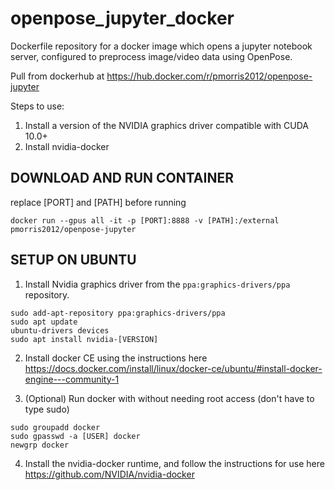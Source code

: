 # openpose_jupyter_docker
Dockerfile repository for a docker image which opens a jupyter notebook server, configured to preprocess image/video data using OpenPose.

Pull from dockerhub at https://hub.docker.com/r/pmorris2012/openpose-jupyter

Steps to use:
1. Install a version of the NVIDIA graphics driver compatible with CUDA 10.0+
2. Install nvidia-docker


## DOWNLOAD AND RUN CONTAINER

replace [PORT] and [PATH] before running
```
docker run --gpus all -it -p [PORT]:8888 -v [PATH]:/external pmorris2012/openpose-jupyter
```

## SETUP ON UBUNTU

1. Install Nvidia graphics driver from the `ppa:graphics-drivers/ppa` repository.
```
sudo add-apt-repository ppa:graphics-drivers/ppa
sudo apt update
ubuntu-drivers devices
sudo apt install nvidia-[VERSION]
```

2. Install docker CE using the instructions here
https://docs.docker.com/install/linux/docker-ce/ubuntu/#install-docker-engine---community-1

3. (Optional) Run docker with without needing root access (don't have to type sudo)
```
sudo groupadd docker
sudo gpasswd -a [USER] docker
newgrp docker
```

4. Install the nvidia-docker runtime, and follow the instructions for use here
https://github.com/NVIDIA/nvidia-docker


